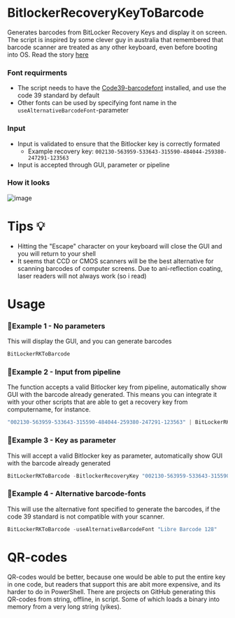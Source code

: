 # BitlockerRecoveryKeyToBarcode
Generates barcodes from BitLocker Recovery Keys and display it on screen. The script is inspired by some clever guy in australia that remembered that barcode scanner are treated as any other keyboard, even before booting into OS. Read the story [here](https://www.theregister.com/2024/07/25/crowdstrike_remediation_with_barcode_scanner/)

### Font requirments
* The script needs to have the [Code39-barcodefont](https://www.dafont.com/code39.font) installed, and use the code 39 standard by default
* Other fonts can be used by specifying font name in the `useAlternativeBarcodeFont`-parameter

### Input
* Input is validated to ensure that the Bitlocker key is correctly formated
  * Example recovery key: `002130-563959-533643-315590-484044-259380-247291-123563`
* Input is accepted through GUI, parameter or pipeline

### How it looks
![image](https://github.com/user-attachments/assets/10f477fa-79d7-4e15-ae3b-05bbef32760a)

# Tips 💡
* Hitting the "Escape" character on your keyboard will close the GUI and you will return to your shell
* It seems that CCD or CMOS scanners will be the best alternative for scanning barcodes of computer screens. Due to ani-reflection coating, laser readers will not always work (so i read)

# Usage

### 🔵Example 1 - No parameters
This will display the GUI, and you can generate barcodes
```PowerShell
BitLockerRKToBarcode
```

### 🔵Example 2 - Input from pipeline
The function accepts a valid Bitlocker key from pipeline, automatically show GUI with the barcode already generated.
This means you can integrate it with your other scripts that are able to get a recovery key from computername, for instance.
```PowerShell
"002130-563959-533643-315590-484044-259380-247291-123563" | BitLockerRKToBarcode
```

### 🔵Example 3 - Key as parameter
This will accept a valid Bitlocker key as parameter, automatically show GUI with the barcode already generated
```PowerShell
BitLockerRKToBarcode -BitlockerRecoveryKey "002130-563959-533643-315590-484044-259380-247291-123563"
```

### 🔵Example 4 - Alternative barcode-fonts
This will use the alternative font specified to generate the barcodes, if the code 39 standard is not compatible with your scanner.
```PowerShell
BitLockerRKToBarcode -useAlternativeBarcodeFont "Libre Barcode 128"
```

# QR-codes
QR-codes would be better, because one would be able to put the entire key in one code, but readers that support this are abit more expensive, and its harder to do in PowerShell.
There are projects on GitHub generating this QR-codes from string, offline, in script. Some of which loads a binary into memory from a very long string (yikes).
